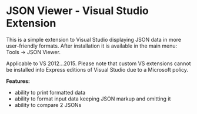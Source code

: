 # JSON Viewer - Visual Studio Extension

This is a simple extension to Visual Studio displaying JSON data in more user-friendly formats. After installation it is available in the main menu: Tools -&gt; JSON Viewer.

Applicable to VS 2012...2015. Please note that custom VS extensions cannot be installed into Express editions of Visual Studio due to a Microsoft policy.

**Features:**
- ability to print formatted data
- ability to format input data keeping JSON markup and omitting it
- ability to compare 2 JSONs
